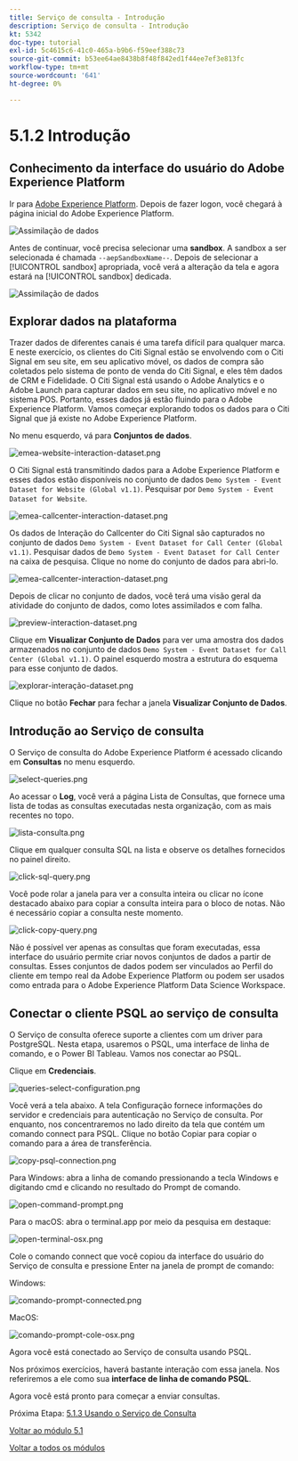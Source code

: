 ```yaml
---
title: Serviço de consulta - Introdução
description: Serviço de consulta - Introdução
kt: 5342
doc-type: tutorial
exl-id: 5c4615c6-41c0-465a-b9b6-f59eef388c73
source-git-commit: b53ee64ae8438b8f48f842ed1f44ee7ef3e813fc
workflow-type: tm+mt
source-wordcount: '641'
ht-degree: 0%

---
```


# 5.1.2 Introdução

## Conhecimento da interface do usuário do Adobe Experience Platform

Ir para [Adobe Experience Platform](https://experience.adobe.com/platform). Depois de fazer logon, você chegará à página inicial do Adobe Experience Platform.

![Assimilação de dados](./../../../modules/datacollection/module1.2/images/home.png)

Antes de continuar, você precisa selecionar uma **sandbox**. A sandbox a ser selecionada é chamada ``--aepSandboxName--``. Depois de selecionar a [!UICONTROL sandbox] apropriada, você verá a alteração da tela e agora estará na [!UICONTROL sandbox] dedicada.

![Assimilação de dados](./../../../modules/datacollection/module1.2/images/sb1.png)


## Explorar dados na plataforma

Trazer dados de diferentes canais é uma tarefa difícil para qualquer marca. E neste exercício, os clientes do Citi Signal estão se envolvendo com o Citi Signal em seu site, em seu aplicativo móvel, os dados de compra são coletados pelo sistema de ponto de venda do Citi Signal, e eles têm dados de CRM e Fidelidade. O Citi Signal está usando o Adobe Analytics e o Adobe Launch para capturar dados em seu site, no aplicativo móvel e no sistema POS. Portanto, esses dados já estão fluindo para o Adobe Experience Platform. Vamos começar explorando todos os dados para o Citi Signal que já existe no Adobe Experience Platform.

No menu esquerdo, vá para **Conjuntos de dados**.

![emea-website-interaction-dataset.png](./images/emea-website-interaction-dataset.png)

O Citi Signal está transmitindo dados para a Adobe Experience Platform e esses dados estão disponíveis no conjunto de dados `Demo System - Event Dataset for Website (Global v1.1)`. Pesquisar por `Demo System - Event Dataset for Website`.

![emea-callcenter-interaction-dataset.png](./images/emea-website-interaction-dataset1.png)

Os dados de Interação do Callcenter do Citi Signal são capturados no conjunto de dados `Demo System - Event Dataset for Call Center (Global v1.1)`. Pesquisar dados de `Demo System - Event Dataset for Call Center` na caixa de pesquisa. Clique no nome do conjunto de dados para abri-lo.

![emea-callcenter-interaction-dataset.png](./images/emea-callcenter-interaction-dataset.png)

Depois de clicar no conjunto de dados, você terá uma visão geral da atividade do conjunto de dados, como lotes assimilados e com falha.

![preview-interaction-dataset.png](./images/preview-interaction-dataset.png)

Clique em **Visualizar Conjunto de Dados** para ver uma amostra dos dados armazenados no conjunto de dados `Demo System - Event Dataset for Call Center (Global v1.1)`. O painel esquerdo mostra a estrutura do esquema para esse conjunto de dados.

![explorar-interação-dataset.png](./images/explore-interaction-dataset.png)

Clique no botão **Fechar** para fechar a janela **Visualizar Conjunto de Dados**.

## Introdução ao Serviço de consulta

O Serviço de consulta do Adobe Experience Platform é acessado clicando em **Consultas** no menu esquerdo.

![select-queries.png](./images/select-queries.png)

Ao acessar o **Log**, você verá a página Lista de Consultas, que fornece uma lista de todas as consultas executadas nesta organização, com as mais recentes no topo.

![lista-consulta.png](./images/query-list.png)

Clique em qualquer consulta SQL na lista e observe os detalhes fornecidos no painel direito.

![click-sql-query.png](./images/click-sql-query.png)

Você pode rolar a janela para ver a consulta inteira ou clicar no ícone destacado abaixo para copiar a consulta inteira para o bloco de notas. Não é necessário copiar a consulta neste momento.

![click-copy-query.png](./images/click-copy-query.png)

Não é possível ver apenas as consultas que foram executadas, essa interface do usuário permite criar novos conjuntos de dados a partir de consultas. Esses conjuntos de dados podem ser vinculados ao Perfil do cliente em tempo real da Adobe Experience Platform ou podem ser usados como entrada para o Adobe Experience Platform Data Science Workspace.

## Conectar o cliente PSQL ao serviço de consulta

O Serviço de consulta oferece suporte a clientes com um driver para PostgreSQL. Nesta etapa, usaremos o PSQL, uma interface de linha de comando, e o Power BI Tableau. Vamos nos conectar ao PSQL.

Clique em **Credenciais**.

![queries-select-configuration.png](./images/queries-select-configuration.png)

Você verá a tela abaixo. A tela Configuração fornece informações do servidor e credenciais para autenticação no Serviço de consulta. Por enquanto, nos concentraremos no lado direito da tela que contém um comando connect para PSQL. Clique no botão Copiar para copiar o comando para a área de transferência.

![copy-psql-connection.png](./images/copy-psql-connection.png)

Para Windows: abra a linha de comando pressionando a tecla Windows e digitando cmd e clicando no resultado do Prompt de comando.

![open-command-prompt.png](./images/open-command-prompt.png)

Para o macOS: abra o terminal.app por meio da pesquisa em destaque:

![open-terminal-osx.png](./images/open-terminal-osx.png)

Cole o comando connect que você copiou da interface do usuário do Serviço de consulta e pressione Enter na janela de prompt de comando:

Windows:

![comando-prompt-connected.png](./images/command-prompt-connected.png)

MacOS:

![comando-prompt-cole-osx.png](./images/command-prompt-paste-osx.png)

Agora você está conectado ao Serviço de consulta usando PSQL.

Nos próximos exercícios, haverá bastante interação com essa janela. Nos referiremos a ele como sua **interface de linha de comando PSQL**.

Agora você está pronto para começar a enviar consultas.

Próxima Etapa: [5.1.3 Usando o Serviço de Consulta](./ex3.md)

[Voltar ao módulo 5.1](./query-service.md)

[Voltar a todos os módulos](../../../overview.md)
